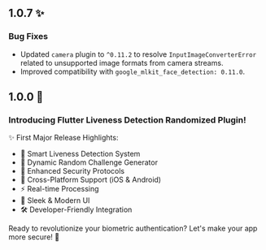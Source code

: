 ## 1.0.7 ✨

### Bug Fixes
-   Updated `camera` plugin to `^0.11.2` to resolve `InputImageConverterError` related to unsupported image formats from camera streams.
-   Improved compatibility with `google_mlkit_face_detection: 0.11.0`.

## 1.0.0 🚀

### Introducing Flutter Liveness Detection Randomized Plugin!

✨ First Major Release Highlights:
- 🎯 Smart Liveness Detection System
- 🎲 Dynamic Random Challenge Generator
- 🔐 Enhanced Security Protocols
- 📱 Cross-Platform Support (iOS & Android)
- ⚡ Real-time Processing
- 🎨 Sleek & Modern UI
- 🛠️ Developer-Friendly Integration

Ready to revolutionize your biometric authentication? Let's make your app more secure! 💪